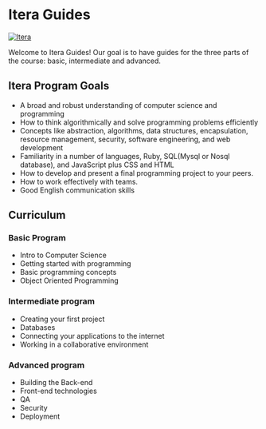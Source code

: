# Itera Guides

[![Itera](http://i.imgur.com/8EnJo3F.png)](http://itera.academy)


Welcome to Itera Guides! Our goal is to have guides for the three parts of the course: basic, intermediate and advanced.


## Itera Program Goals 

* A broad and robust understanding of computer science and programming
* How to think algorithmically and solve programming problems efficiently
* Concepts like abstraction, algorithms, data structures, encapsulation, resource management, security, software engineering, and web development
* Familiarity in a number of languages, Ruby, SQL(Mysql or Nosql database), and JavaScript plus CSS and HTML
* How to develop and present a final programming project to your peers.
* How to work effectively with teams.
* Good English communication skills

## Curriculum

### Basic Program
* Intro to Computer Science
* Getting started with programming
* Basic programming concepts
* Object Oriented Programming

### Intermediate program
* Creating your first project
* Databases
* Connecting your applications to the internet
* Working in a collaborative environment

### Advanced program

* Building the Back-end 
* Front-end technologies
* QA
* Security
* Deployment

